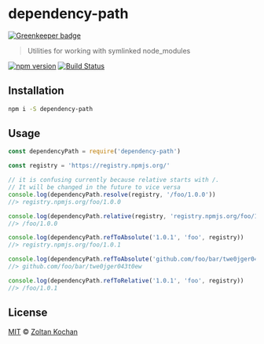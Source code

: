 # dependency-path

[![Greenkeeper badge](https://badges.greenkeeper.io/pnpm/dependency-path.svg)](https://greenkeeper.io/)

> Utilities for working with symlinked node_modules

<!--@shields('npm', 'travis')-->
[![npm version](https://img.shields.io/npm/v/dependency-path.svg)](https://www.npmjs.com/package/dependency-path) [![Build Status](https://img.shields.io/travis/pnpm/dependency-path/master.svg)](https://travis-ci.org/pnpm/dependency-path)
<!--/@-->

## Installation

```sh
npm i -S dependency-path
```

## Usage

<!--@example('./example.js')-->
```js
const dependencyPath = require('dependency-path')

const registry = 'https://registry.npmjs.org/'

// it is confusing currently because relative starts with /.
// It will be changed in the future to vice versa
console.log(dependencyPath.resolve(registry, '/foo/1.0.0'))
//> registry.npmjs.org/foo/1.0.0

console.log(dependencyPath.relative(registry, 'registry.npmjs.org/foo/1.0.0'))
//> /foo/1.0.0

console.log(dependencyPath.refToAbsolute('1.0.1', 'foo', registry))
//> registry.npmjs.org/foo/1.0.1

console.log(dependencyPath.refToAbsolute('github.com/foo/bar/twe0jger043t0ew', 'foo', registry))
//> github.com/foo/bar/twe0jger043t0ew

console.log(dependencyPath.refToRelative('1.0.1', 'foo', registry))
//> /foo/1.0.1
```
<!--/@-->

## License

[MIT](./LICENSE) © [Zoltan Kochan](https://www.kochan.io/)
